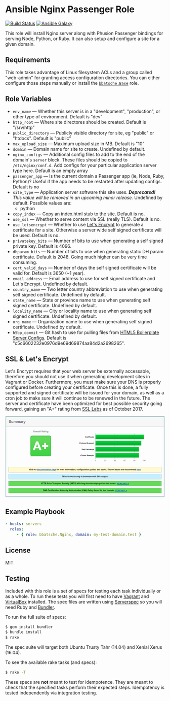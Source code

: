 Ansible Nginx Passenger Role
============================

[![Build Status](https://travis-ci.org/bbatsche/Ansible-Nginx-Passenger-Role.svg)](https://travis-ci.org/bbatsche/Ansible-Nginx-Passenger-Role) [![Ansible Galaxy](https://img.shields.io/ansible/role/7334.svg)](https://galaxy.ansible.com/bbatsche/Nginx)

This role will install Nginx server along with Phusion Passenger bindings for serving Node, Python, or Ruby. It can also setup and configure a site for a given domain.

Requirements
------------

This role takes advantage of Linux filesystem ACLs and a group called "web-admin" for granting access configuration directories. You can either configure those steps manually or install the [`bbatsche.Base`](https://galaxy.ansible.com/bbatsche/Base/) role.

Role Variables
--------------

- `env_name` &mdash; Whether this server is in a "development", "production", or other type of environment. Default is "dev"
- `http_root` &mdash; Where site directores should be created. Default is "/srv/http"
- `public_directory` &mdash; Publicly visible directory for site, eg "public" or "htdocs". Default is "public"
- `max_upload_size` &mdash; Maximum upload size in MB. Default is "10"
- `domain` &mdash; Domain name for site to create. Undefined by default.
- `nginx_configs` &mdash; Additional config files to add to the end of the domain's `server` block. These files should be copied to `/etc/nginx/conf.d`. Add configs for your particular application server type here. Default is an empty array
- `passenger_app` &mdash; Is the current domain a Passenger app (ie, Node, Ruby, Python)? Useful if the app needs to be restarted after updating configs. Default is no
- `site_type` &mdash; Application server software this site uses. _**Deprecated!** This value will be removed in an upcoming minor release._ Undefined by default. Possible values are:
    - python
- `copy_index` &mdash; Copy an index.html stub to the site. Default is no.
- `use_ssl` &mdash; Whether to serve content via SSL (really TLS). Default is no.
- `use_letsencrypt` &mdash; Whether to use [Let's Encrypt](https://letsencrypt.org/) to generate a certificate for a site. Otherwise a server wide self signed certificate will be used. Default is no.
- `privatekey_bits` &mdash; Number of bits to use when generating a self signed private key. Default is 4096.
- `dhparam_bits` &mdash; Number of bits to use when generating static DH param certificate. Default is 2048. Going much higher can be very time consuming.
- `cert_valid_days` &mdash; Number of days the self signed certificate will be valid for. Default is 3650 (~1 year).
- `email_address` &mdash; Email address to use for self signed certificate and Let's Encrypt. Undefined by default.
- `country_name` &mdash; Two letter country abbreviation to use when generating self signed certificate. Undefined by default.
- `state_name` &mdash; State or province name to use when generating self signed certificate. Undefined by default.
- `locality_name` &mdash; City or locality name to use when generating self signed certificate. Undefined by default.
- `org_name` &mdash; Organization name to use when generating self signed certificate. Undefined by default.
- `h5bp_commit` &mdash; Git hash to use for pulling files from [HTML5 Boilerplate Server Configs](https://github.com/h5bp/server-configs-nginx). Default is "c5c6602232e0976d9e69d69874aa84d2a2698265".

SSL & Let's Encrypt
-------------------

Let's Encrypt requires that your web server be externally accessable, therefore you should not use it when generating development sites in Vagrant or Docker. Furthermore, you must make sure your DNS is properly configured before creating your certificate. Once this is done, a fully supported and signed certificate will be issued for your domain, as well as a cron job to make sure it will continue to be renewed in the future. The server and certificate have been optimized for best possible security going forward, gaining an "A+" rating from [SSL Labs](https://www.ssllabs.com/ssltest/) as of October 2017.

![SSL Labs A+ rating](qualys-report.png)

Example Playbook
----------------

```yml
- hosts: servers
  roles:
     - { role: bbatsche.Nginx, domain: my-test-domain.test }
```

License
-------

MIT

Testing
-------

Included with this role is a set of specs for testing each task individually or as a whole. To run these tests you will first need to have [Vagrant](https://www.vagrantup.com/) and [VirtualBox](https://www.virtualbox.org/) installed. The spec files are written using [Serverspec](http://serverspec.org/) so you will need Ruby and [Bundler](http://bundler.io/).

To run the full suite of specs:

```bash
$ gem install bundler
$ bundle install
$ rake
```

The spec suite will target both Ubuntu Trusty Tahr (14.04) and Xenial Xerus (16.04).

To see the available rake tasks (and specs):

```bash
$ rake -T
```

These specs are **not** meant to test for idempotence. They are meant to check that the specified tasks perform their expected steps. Idempotency is tested independently via integration testing.
